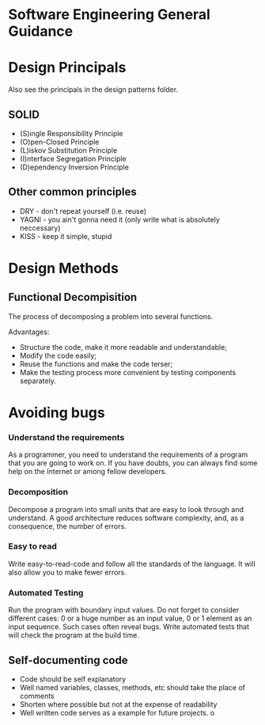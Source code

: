# Software Engineering General Guidance


# Design Principals

Also see the principals in the design patterns folder.


## SOLID

* (S)ingle Responsibility Principle
* (O)pen-Closed Principle
* (L)iskov Substitution Principle
* (I)nterface Segregation Principle
* (D)ependency Inversion Principle


## Other common principles

* DRY - don't repeat yourself (i.e. reuse)
* YAGNI - you ain't gonna need it (only write what is absolutely neccessary)
* KISS - keep it simple, stupid



# Design Methods

## Functional Decompisition

The process of decomposing a problem into several functions.

Advantages:
* Structure the code, make it more readable and understandable;
* Modify the code easily;
* Reuse the functions and make the code terser;
* Make the testing process more convenient by testing components separately.


# Avoiding bugs

### Understand the requirements

As a programmer, you need to understand the requirements of a program that you are going to work on. If you have doubts, you can always find some help on the Internet or among fellow developers.

### Decomposition

Decompose a program into small units that are easy to look through and understand. A good architecture reduces software complexity, and, as a consequence, the number of errors.


### Easy to read

Write easy-to-read-code and follow all the standards of the language. It will also allow you to make fewer errors.

### Automated Testing

Run the program with boundary input values. Do not forget to consider different cases: 0 or a huge number as an input value, 0 or 1 element as an input sequence. Such cases often reveal bugs.
Write automated tests that will check the program at the build time.

## Self-documenting code

* Code should be self explanatory
* Well named variables, classes, methods, etc should take the place of comments
* Shorten where possible but not at the expense of readability
* Well written code serves as a example for future projects.
o
